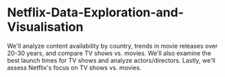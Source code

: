 # Netflix-Data-Exploration-and-Visualisation
We'll analyze content availability by country, trends in movie releases over 20-30 years, and compare TV shows vs. movies. We'll also examine the best launch times for TV shows and analyze actors/directors. Lastly, we'll assess Netflix's focus on TV shows vs. movies.
